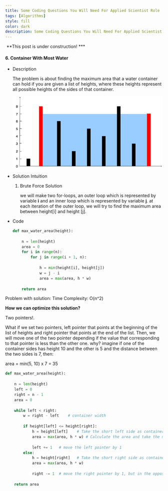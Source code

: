 ```yaml
---
title: Some Coding Questions You Will Need For Applied Scientist Role
tags: [Algorithms]
style: fill
color: dark
description: Some Coding Questions You Will Need For Applied Scientist Role.
---
```


​																							**This post is under construction! ***

#### 6.  Container With Most Water

- Description

  The problem is about finding the maximum area that a water container can hold if you are given a list of heights,  where these heights represent all possible heights of the sides of that container.

  ![code](../media/posts/code6.jpg)

- Solution Intuition

  1. Brute Force Solution

     we will make two for-loops, an outer loop which is represented by variable **i** and an inner loop which is represented by variable **j**. at each iteration of the outer loop, we will try to find the maximum area between height[i] and height [j].

- Code

  ```python
  def max_water_area(height):
  
      n = len(height)
      area = 0
      for i in range(n):
          for j in range(i + 1, n):
  
              h = min(height[i], height[j])
              w = j - i
              area = max(area, h * w)
  
      return area
  ```

Problem with solution:  Time Complexity: O(n^2)

**How we can optimize this solution?**  

Two pointers!.

What if we set two pointers, left pointer that points at the beginning of the list of heights and right pointer that points at the end of the list. Then, we will move one of the two pointer depending if the value that corresponding to that pointer is less than the other one. why? imagine if one of the container sides has height 10 and the other is 5 and the distance between the two sides is 7, then:

area = min(5, 10) x 7 = 35 



```python
def max_water_area(height):

    n = len(height)
    left = 0
    right = n - 1
    area = 0

    while left < right:
        w = right - left	# container width

        if height[left] <= height[right]: 
            h = height[left]	# Take the short left side as container height
            area = max(area, h * w)	# Calculate the area and take the maximum between current area and the previous one.

            left += 1	# move the left pointer by 1
        else:
            h = height[right]	# Take the short right side as container height
            area = max(area, h * w)

            right -= 1	# move the right pointer by 1, but in the opposite direction.

    return area
```

